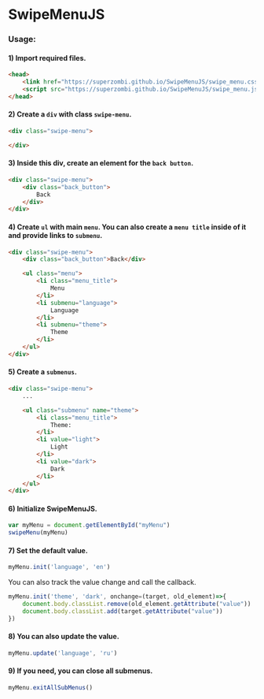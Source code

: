 # SwipeMenuJS

### Usage:

#### 1) Import required files.
```html
<head>
    <link href="https://superzombi.github.io/SwipeMenuJS/swipe_menu.css" rel="stylesheet">
    <script src="https://superzombi.github.io/SwipeMenuJS/swipe_menu.js"></script>
</head>
```

#### 2) Create a `div` with class `swipe-menu`.
```html
<div class="swipe-menu">

</div>
```

#### 3) Inside this div, create an element for the `back button`.
```html
<div class="swipe-menu">
	<div class="back_button">
		Back
	</div>
</div>
```

#### 4) Create `ul` with main `menu`. You can also create a `menu title` inside of it and provide links to `submenu`.
```html
<div class="swipe-menu">
	<div class="back_button">Back</div>

	<ul class="menu">
		<li class="menu_title">
			Menu
		</li>
		<li submenu="language">
			Language
		</li>
		<li submenu="theme">
			Theme
		</li>
	</ul>
</div>
```

#### 5) Create a `submenus`.
```html
<div class="swipe-menu">
	...

	<ul class="submenu" name="theme">
		<li class="menu_title">
			Theme:
		</li>
		<li value="light">
			Light
		</li>
		<li value="dark">
			Dark
		</li>
	</ul>
</div>
```

#### 6) Initialize SwipeMenuJS.
```javascript
var myMenu = document.getElementById("myMenu")
swipeMenu(myMenu)
```

#### 7) Set the default value.
```javascript
myMenu.init('language', 'en')
```
You can also track the value change and call the callback.
```javascript
myMenu.init('theme', 'dark', onchange=(target, old_element)=>{
    document.body.classList.remove(old_element.getAttribute("value"))
    document.body.classList.add(target.getAttribute("value"))
})
```

#### 8) You can also update the value.
```javascript
myMenu.update('language', 'ru')
```

#### 9) If you need, you can close all submenus.
```javascript
myMenu.exitAllSubMenus()
```
